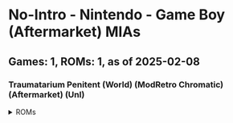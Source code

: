 # No-Intro - Nintendo - Game Boy (Aftermarket) MIAs
## Games: 1, ROMs: 1, as of 2025-02-08
### Traumatarium Penitent (World) (ModRetro Chromatic) (Aftermarket) (Unl)
<details>
<summary>ROMs</summary>

- Traumatarium Penitent (World) (ModRetro Chromatic) (Aftermarket) (Unl).gb, CRC: 50ca30ad
</details>

